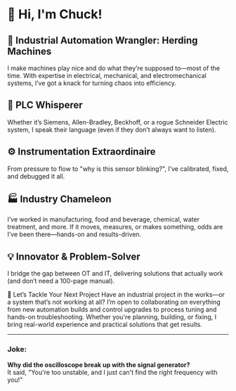# 👋 Hi, I'm Chuck!

## 🔧 Industrial Automation Wrangler: Herding Machines
I make machines play nice and do what they’re supposed to—most of the time. With expertise in electrical, mechanical, and electromechanical systems, I’ve got a knack for turning chaos into efficiency.

## 🤖 PLC Whisperer
Whether it’s Siemens, Allen-Bradley, Beckhoff, or a rogue Schneider Electric system, I speak their language (even if they don’t always want to listen).

## ⚙️ Instrumentation Extraordinaire
From pressure to flow to "why is this sensor blinking?", I’ve calibrated, fixed, and debugged it all.

## 🏭 Industry Chameleon
I’ve worked in manufacturing, food and beverage, chemical, water treatment, and more. If it moves, measures, or makes something, odds are I’ve been there—hands-on and results-driven.

## 💡 Innovator & Problem-Solver
I bridge the gap between OT and IT, delivering solutions that actually work (and don’t need a 100-page manual).


🤝 Let’s Tackle Your Next Project
Have an industrial project in the works—or a system that’s not working at all? I’m open to collaborating on everything from new automation builds and control upgrades to process tuning and hands-on troubleshooting. Whether you're planning, building, or fixing, I bring real-world experience and practical solutions that get results.




---

### Joke:
**Why did the oscilloscope break up with the signal generator?**  
It said, "You're too unstable, and I just can't find the right frequency with you!"
